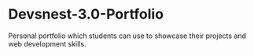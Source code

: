 # Devsnest-3.0-Portfolio
Personal portfolio which students can use to showcase their projects and web development skills.
